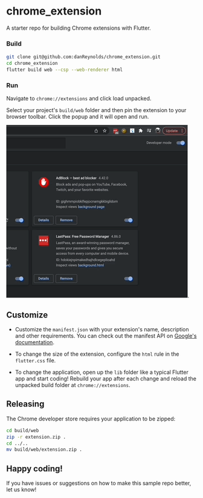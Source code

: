 # chrome_extension

A starter repo for building Chrome extensions with Flutter.

### Build

```bash
git clone git@github.com:danReynolds/chrome_extension.git
cd chrome_extension
flutter build web --csp --web-renderer html
```

### Run

Navigate to `chrome://extensions` and click load unpacked.

Select your project's `build/web` folder and then pin the extension to your browser toolbar. Click the popup and it will open and run.

![Basic demo gif](./demo.gif).

## Customize

* Customize the `manifest.json` with your extension's name, description and other requirements. You can check out the manifest API on [Google's documentation](https://developer.chrome.com/docs/extensions/reference/).

* To change the size of the extension, configure the `html` rule in the `flutter.css` file.

* To change the application, open up the `lib` folder like a typical Flutter app and start coding! Rebuild your app after each change and reload the unpacked build folder at `chrome://extensions`.

## Releasing

The Chrome developer store requires your application to be zipped:

```bash
cd build/web
zip -r extension.zip .
cd ../..
mv build/web/extension.zip .
```

## Happy coding!

If you have issues or suggestions on how to make this sample repo better, let us know!